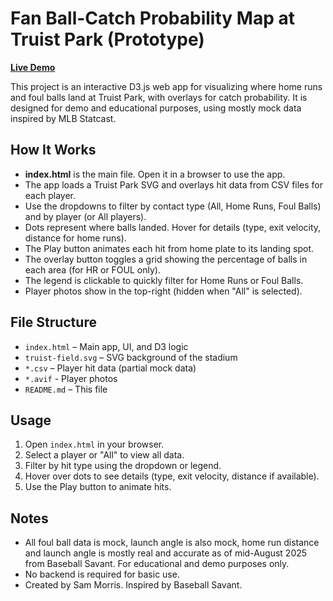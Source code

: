 
# Fan Ball-Catch Probability Map at Truist Park (Prototype)

[**Live Demo**](https://samgrowth.github.io/fan-catch-probability/)

This project is an interactive D3.js web app for visualizing where home runs and foul balls land at Truist Park, with overlays for catch probability. It is designed for demo and educational purposes, using mostly mock data inspired by MLB Statcast.

## How It Works

- **index.html** is the main file. Open it in a browser to use the app.
- The app loads a Truist Park SVG and overlays hit data from CSV files for each player.
- Use the dropdowns to filter by contact type (All, Home Runs, Foul Balls) and by player (or All players).
- Dots represent where balls landed. Hover for details (type, exit velocity, distance for home runs).
- The Play button animates each hit from home plate to its landing spot.
- The overlay button toggles a grid showing the percentage of balls in each area (for HR or FOUL only).
- The legend is clickable to quickly filter for Home Runs or Foul Balls.
- Player photos show in the top-right (hidden when "All" is selected).

## File Structure

- `index.html` – Main app, UI, and D3 logic
- `truist-field.svg` – SVG background of the stadium
- `*.csv` – Player hit data (partial mock data)
- `*.avif` - Player photos
- `README.md` – This file

## Usage

1. Open `index.html` in your browser.
2. Select a player or "All" to view all data.
3. Filter by hit type using the dropdown or legend.
4. Hover over dots to see details (type, exit velocity, distance if available).
5. Use the Play button to animate hits.

## Notes
- All foul ball data is mock, launch angle is also mock, home run distance and launch angle is mostly real and accurate as of mid-August 2025 from Baseball Savant. For educational and demo purposes only. 
- No backend is required for basic use.
- Created by Sam Morris. Inspired by Baseball Savant.
